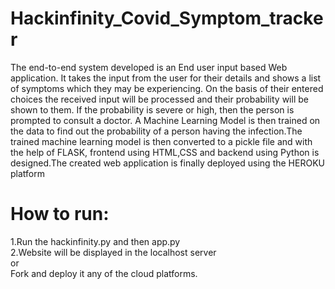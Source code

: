 # Hackinfinity_Covid_Symptom_tracker
The end-to-end system developed is an End user input based Web application. It
takes the input from the user for their details and shows a list of symptoms which
they may be experiencing. On the basis of their entered choices the received
input will be processed and their probability will be shown to them. If the
probability is severe or high, then the person is prompted to consult a doctor. A Machine Learning
Model is then trained on the data to find out the probability of a person having the
infection.The trained machine learning model is then converted to a pickle file
and with the help of FLASK, frontend using HTML,CSS and backend using
Python is designed.The created web application is finally deployed using the
HEROKU platform


# How to run:
1.Run the hackinfinity.py and then app.py<br>
2.Website will be displayed in the localhost server<br>
 or <br>
 Fork and deploy it any of the cloud platforms.

